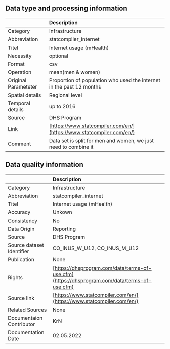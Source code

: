 ## Data type and processing information 

|                      | Description                                                          |
|:---------------------|:---------------------------------------------------------------------|
| Category             | Infrastructure                                                       |
| Abbreviation         | statcompiler_internet                                                |
| Titel                | Internet usage (mHealth)                                             |
| Necessity            | optional                                                             |
| Format               | csv                                                                  |
| Operation            | mean(men & women)                                                    |
| Original Parameteter | Proportion of population who used the internet in the past 12 months |
| Spatial details      | Regional level                                                       |
| Temporal details     | up to 2016                                                           |
| Source               | DHS Program                                                          |
| Link                 | [https://www.statcompiler.com/en/](https://www.statcompiler.com/en/) |
| Comment              | Data set is split for men and women, we just need to combine it      |

## Data quality information 

|                           | Description                                                                                  |
|:--------------------------|:---------------------------------------------------------------------------------------------|
| Category                  | Infrastructure                                                                               |
| Abbreviation              | statcompiler_internet                                                                        |
| Titel                     | Internet usage (mHealth)                                                                     |
| Accuracy                  | Unkown                                                                                       |
| Consistency               | No                                                                                           |
| Data Origin               | Reporting                                                                                    |
| Source                    | DHS Program                                                                                  |
| Source dataset Identifier | CO_INUS_W_U12, CO_INUS_M_U12                                                                 |
| Publication               | None                                                                                         |
| Rights                    | [https://dhsprogram.com/data/terms-of-use.cfm](https://dhsprogram.com/data/terms-of-use.cfm) |
| Source link               | [https://www.statcompiler.com/en/](https://www.statcompiler.com/en/)                         |
| Related Sources           | None                                                                                         |
| Documentaion Contributor  | KrN                                                                                          |
| Documentation Date        | 02.05.2022                                                                                   |